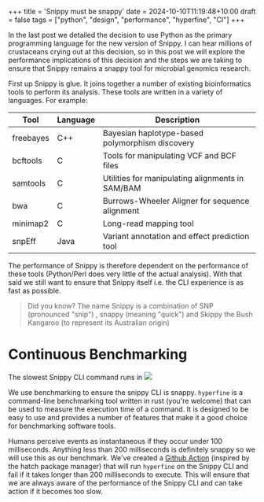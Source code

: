 +++
title = 'Snippy must be snappy'
date = 2024-10-10T11:19:48+10:00
draft = false
tags = ["python", "design", "performance", "hyperfine", "CI"]
+++

In the last post we detailed the decision to use Python as the primary programming language for the new version of Snippy. I can hear millions of crustaceans crying out at this decision, so in this post we will explore the performance implications of this decision and the steps we are taking to ensure that Snippy remains a snappy tool for microbial genomics research.

First up Snippy is glue. It joins together a number of existing bioinformatics tools to perform its analysis. These tools are written in a variety of languages. For example:

| Tool      | Language | Description                                      |
|-----------|----------|--------------------------------------------------|
| freebayes | C++      | Bayesian haplotype-based polymorphism discovery  |
| bcftools  | C        | Tools for manipulating VCF and BCF files         |
| samtools  | C        | Utilities for manipulating alignments in SAM/BAM |
| bwa       | C        | Burrows-Wheeler Aligner for sequence alignment   |
| minimap2  | C        | Long-read mapping tool                           |
| snpEff    | Java     | Variant annotation and effect prediction tool    |

The performance of Snippy is therefore dependent on the performance of these tools (Python/Perl does very little of the actual analysis). With that said we still want to ensure that Snippy itself i.e. the CLI experience is as fast as possible.

> Did you know? The name Snippy is a combination of SNP (pronounced "snip") , snappy (meaning "quick") and Skippy the Bush Kangaroo (to represent its Australian origin)

# Continuous Benchmarking

The slowest Snippy CLI command runs in ![](https://byob.yarr.is/centre-pathogen-genomics/snippy-ng/benchmark)

We use benchmarking to ensure the snippy CLI is snappy. `hyperfine` is a command-line benchmarking tool written in rust (you're welcome) that can be used to measure the execution time of a command. It is designed to be easy to use and provides a number of features that make it a good choice for benchmarking software tools.

Humans perceive events as instantaneous if they occur under 100 milliseconds. Anything less than 200 milliseconds is definitely snappy so we will use this as our benchmark. We've created a [Github Action](https://github.com/centre-pathogen-genomics/snippy-ng/actions/workflows/benchmark.yaml) (inspired by the hatch package manager) that will run `hyperfine` on the Snippy CLI and fail if it takes longer than 200 milliseconds to execute. This will ensure that we are always aware of the performance of the Snippy CLI and can take action if it becomes too slow. 

